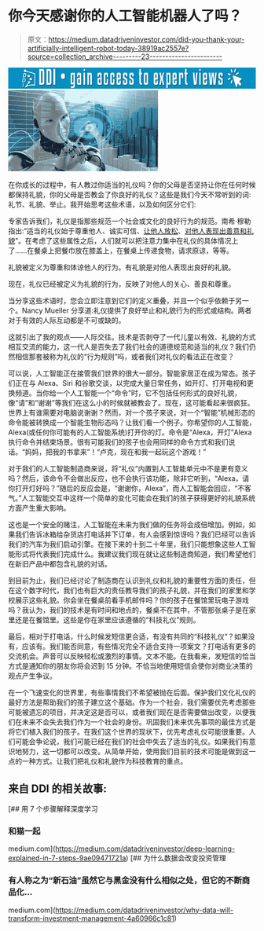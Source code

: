 # 你今天感谢你的人工智能机器人了吗？

> 原文：<https://medium.datadriveninvestor.com/did-you-thank-your-artificially-intelligent-robot-today-38919ac2557e?source=collection_archive---------23----------------------->

[![](img/0654f3b19b7ee612c0bb3ee8c0ca0e35.png)](http://www.track.datadriveninvestor.com/1B9E)![](img/3cc42cdf1344f0761b2e31f9ed3a8266.png)

在你成长的过程中，有人教过你适当的礼仪吗？你的父母是否坚持让你在任何时候都保持礼貌，你的父母是否教会了你良好的礼仪？这些是我们今天不常听到的词:礼节、礼貌、举止。我开始思考这些术语，以及如何区分它们:

专家告诉我们，礼仪是指那些规范一个社会或文化的良好行为的规范。南希·穆勒指出:“适当的礼仪始于尊重他人、诚实可信、[让他人放松](https://www.thespruce.com/how-to-put-others-at-ease-1216925)、[对他人表现出善意和礼貌](https://www.thespruce.com/courtesy-and-acts-of-kindness-1216892)”。在考虑了这些属性之后，人们就可以把注意力集中在礼仪的具体情况上了……在餐桌上把餐巾放在膝盖上，在餐桌上传递食物，请求原谅，等等。

礼貌被定义为尊重和体谅他人的行为。有礼貌是对他人表现出良好的礼貌。

现在，礼仪已经被定义为礼貌的行为，反映了对他人的关心、善良和尊重。

当分享这些术语时，您会立即注意到它们的定义重叠，并且一个似乎依赖于另一个。Nancy Mueller 分享道:礼仪提供了良好举止和礼貌行为的形式或结构。两者对于有效的人际互动都是不可或缺的。

这就引出了我的观点——人际交往。技术是否剥夺了一代儿童以有效、礼貌的方式相互交流的能力，这一代人是否失去了我们社会的道德规范和适当的礼仪？我们仍然相信那套被称为礼仪的“行为规则”吗，或者我们对礼仪的看法正在改变？

可以说，人工智能正在接管我们世界的很大一部分。智能家居正在成为常态。孩子们正在与 Alexa、Siri 和谷歌交谈，以完成大量日常任务，如开灯、打开电视和更换频道。当你给一个人工智能一个“命令”时，它不包括任何形式的良好礼貌，像“请”和“谢谢”等我们在这么小的时候就被教会了。现在，这可能看起来很疯狂。世界上有谁需要对电脑说谢谢？然而，对一个孩子来说，对一个“智能”机械形态的命令能被转换成一个智能生物形态吗？让我们看一个例子。你希望你的人工智能，Alexa(或任何你可能有的人工智能系统)打开你的灯。命令是“Alexa，开灯”Alexa 执行命令并结束场景。很有可能我们的孩子也会用同样的命令方式和我们说话。“妈妈，把我的书拿来”！“卢克，现在和我一起玩这个游戏！”

对于我们的人工智能制造商来说，将“礼仪”内置到人工智能单元中不是更有意义吗？然后，该命令不会做出反应，也不会执行该功能，除非它听到，“Alexa，请你打开灯好吗？”随后的反应会是，“谢谢你，Alexa”，而人工智能会回应，“不客气。”人工智能交互中这样一个简单的变化可能会在我们的孩子获得更好的礼貌系统方面产生重大影响。

这也是一个安全的赌注，人工智能在未来为我们做的任务将会成倍增加。例如，如果我们告诉冰箱给杂货店打电话并下订单，有人会感到惊讶吗？我们已经可以告诉我们的汽车为我们启动引擎。在接下来的十到二十年里，我们只能想象这些人工智能形式将代表我们完成什么。我建议我们现在就让这些制造商知道，我们希望他们在新旧产品中都包含礼貌的对话。

到目前为止，我们已经讨论了制造商在认识到礼仪和礼貌的重要性方面的责任，但在这个数字时代，我们也有巨大的责任教导我们的孩子礼貌，并在我们的家里和学校展示这些礼貌。你会坐在餐桌前看手机邮件吗？你的孩子在餐馆里玩电子游戏吗？我认为，我们的技术是有时间和地点的，餐桌不在其中，不管那张桌子是在家里还是在餐馆里。这些是你在家里应该遵循的“科技礼仪”规则。

最后，相对于打电话，什么时候发短信更合适，有没有共同的“科技礼仪”？如果没有，应该有。我们能否同意，有些情况完全不适合支持一项案文？打电话有更多的交流机会。声音可以反映轻松或激烈的事情。文本不能。在我看来，发短信的恰当方式是通知你的朋友你将会迟到 15 分钟。不恰当地使用短信会使你对商业决策的观点产生争议。

在一个飞速变化的世界里，有些事情我们不希望被抛在后面。保护我们文化礼仪的最好方法是帮助我们的孩子建立这个基础。作为一个社会，我们需要优先考虑那些可能被遗忘的项目，并决定这是否可以，或者我们现在是否需要做出改变，以便我们在未来不会失去我们作为一个社会的身份。巩固我们未来优先事项的最佳方式是将它们植入我们的孩子。在我们这个世界的现状下，优先考虑礼仪可能很重要。人们可能会争论说，我们可能已经在我们的社会中失去了适当的礼仪。如果我们有意识地努力，这一切都可以改变。从简单开始，使用我们目前的技术可能是做到这一点的一种方式。让我们把礼仪和礼貌作为科技教育的重点。

## 来自 DDI 的相关故事:

[](https://medium.com/datadriveninvestor/deep-learning-explained-in-7-steps-9ae09471721a) [## 用 7 个步骤解释深度学习

### 和猫一起

medium.com](https://medium.com/datadriveninvestor/deep-learning-explained-in-7-steps-9ae09471721a) [](https://medium.com/datadriveninvestor/why-data-will-transform-investment-management-4a60966c1c81) [## 为什么数据会改变投资管理

### 有人称之为“新石油”虽然它与黑金没有什么相似之处，但它的不断商品化…

medium.com](https://medium.com/datadriveninvestor/why-data-will-transform-investment-management-4a60966c1c81)